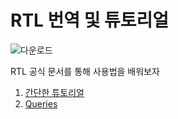 # RTL 번역 및 튜토리얼

![다운로드](https://blog.kakaocdn.net/dn/bryMxV/btroQbKrxCR/YqaCdgjtutzsY3Q9e93KBk/img.png)

RTL 공식 문서를 통해 사용법을 배워보자

1. [간단한 튜토리얼](./src/API/tutorial/README.md)
2. [Queries](./src/API/queries/README.md)
